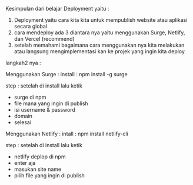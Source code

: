 Kesimpulan dari belajar Deployment yaitu :

1. Deployment yaitu cara kita kita untuk mempublish website atau aplikasi secara global
2. cara mendeploy ada 3 diantara nya yaitu menggunakan Surge, Netlify, dan Vercel (recommend)
3. setelah memahami bagaimana cara menggunakan nya kita melakukan atau langsung mengimplementasi kan ke projek yang ingin kita deploy

langkah2 nya :

Menggunakan Surge :
install : npm install -g surge

step :
setelah di install lalu ketik

- surge di npm
- file mana yang ingin di publish
- isi username & password
- domain
- selesai

Menggunakan Netlify :
intall : npm install netlify-cli

step :
setelah di install lalu ketik

- netlify deplop di npm
- enter aja
- masukan site name
- pilih file yang ingin di publish
